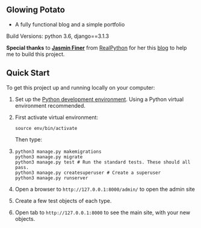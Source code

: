 ## Glowing Potato

- A fully functional blog and a simple portfolio 

Build Versions: python 3.6, django==3.1.3

**Special thanks** to [**Jasmin Finer**](https://realpython.com/get-started-with-django-1/#author) from [RealPython](https://realpython.com/) for her this [blog](https://realpython.com/get-started-with-django-1/) to help me to build this project.

## Quick Start

To get this project up and running locally on your computer:

1. Set up the [Python development environment](https://developer.mozilla.org/en-US/docs/Learn/Server-side/Django/development_environment). Using a Python virtual environment recommended.

2. First activate virtual environment: 

   ```
   source env/bin/activate
   ```

   Then type: 

3. ```
   python3 manage.py makemigrations
   python3 manage.py migrate
   python3 manage.py test # Run the standard tests. These should all pass.
   python3 manage.py createsuperuser # Create a superuser
   python3 manage.py runserver
   ```

4. Open a browser to `http://127.0.0.1:8000/admin/` to open the admin site

5. Create a few test objects of each type.

6. Open tab to `http://127.0.0.1:8000` to see the main site, with your new objects.